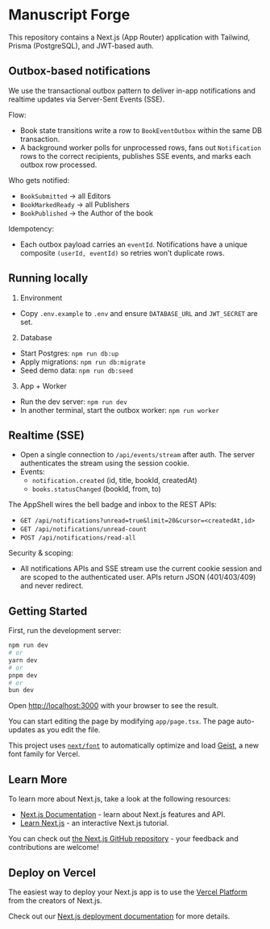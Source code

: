 # Manuscript Forge

This repository contains a Next.js (App Router) application with Tailwind, Prisma (PostgreSQL), and JWT-based auth.

## Outbox-based notifications

We use the transactional outbox pattern to deliver in-app notifications and realtime updates via Server-Sent Events (SSE).

Flow:
- Book state transitions write a row to `BookEventOutbox` within the same DB transaction.
- A background worker polls for unprocessed rows, fans out `Notification` rows to the correct recipients, publishes SSE events, and marks each outbox row processed.

Who gets notified:
- `BookSubmitted` → all Editors
- `BookMarkedReady` → all Publishers
- `BookPublished` → the Author of the book

Idempotency:
- Each outbox payload carries an `eventId`. Notifications have a unique composite `(userId, eventId)` so retries won’t duplicate rows.

## Running locally

1) Environment
- Copy `.env.example` to `.env` and ensure `DATABASE_URL` and `JWT_SECRET` are set.

2) Database
- Start Postgres: `npm run db:up`
- Apply migrations: `npm run db:migrate`
- Seed demo data: `npm run db:seed`

3) App + Worker
- Run the dev server: `npm run dev`
- In another terminal, start the outbox worker: `npm run worker`

## Realtime (SSE)
- Open a single connection to `/api/events/stream` after auth. The server authenticates the stream using the session cookie.
- Events:
  - `notification.created` (id, title, bookId, createdAt)
  - `books.statusChanged` (bookId, from, to)

The AppShell wires the bell badge and inbox to the REST APIs:
- `GET /api/notifications?unread=true&limit=20&cursor=<createdAt,id>`
- `GET /api/notifications/unread-count`
- `POST /api/notifications/read-all`

Security & scoping:
- All notifications APIs and SSE stream use the current cookie session and are scoped to the authenticated user. APIs return JSON (401/403/409) and never redirect.

## Getting Started

First, run the development server:

```bash
npm run dev
# or
yarn dev
# or
pnpm dev
# or
bun dev
```

Open [http://localhost:3000](http://localhost:3000) with your browser to see the result.

You can start editing the page by modifying `app/page.tsx`. The page auto-updates as you edit the file.

This project uses [`next/font`](https://nextjs.org/docs/app/building-your-application/optimizing/fonts) to automatically optimize and load [Geist](https://vercel.com/font), a new font family for Vercel.

## Learn More

To learn more about Next.js, take a look at the following resources:

- [Next.js Documentation](https://nextjs.org/docs) - learn about Next.js features and API.
- [Learn Next.js](https://nextjs.org/learn) - an interactive Next.js tutorial.

You can check out [the Next.js GitHub repository](https://github.com/vercel/next.js) - your feedback and contributions are welcome!

## Deploy on Vercel

The easiest way to deploy your Next.js app is to use the [Vercel Platform](https://vercel.com/new?utm_medium=default-template&filter=next.js&utm_source=create-next-app&utm_campaign=create-next-app-readme) from the creators of Next.js.

Check out our [Next.js deployment documentation](https://nextjs.org/docs/app/building-your-application/deploying) for more details.
